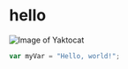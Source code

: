 # hello
![Image of Yaktocat](https://octodex.github.com/images/yaktocat.png)
``` javascript
var myVar = "Hello, world!";
```
